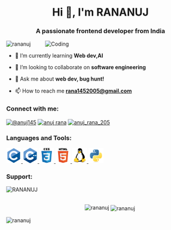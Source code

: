
<h1 align="center">Hi 👋, I'm RANANUJ</h1>
<h3 align="center">A passionate frontend developer from India</h3>
<img align="right" alt="Coding" width="400" src="https://media.tenor.com/rePDfDWO3XoAAAAd/hacking.gif">

<p align="left"> <img src="https://komarev.com/ghpvc/?username=rananuj&label=Profile%20views&color=0e75b6&style=flat" alt="rananuj" /> </p>

- 🌱 I’m currently learning **Web dev,AI**

- 👯 I’m looking to collaborate on **software engineering**

- 💬 Ask me about **web dev, bug hunt!**

- 📫 How to reach me **rana1452005@gmail.com**

<h3 align="left">Connect with me:</h3>
<p align="left">
<a href="https://dev.to/@anuj145" target="blank"><img align="center" src="https://raw.githubusercontent.com/rahuldkjain/github-profile-readme-generator/master/src/images/icons/Social/devto.svg" alt="@anuj145" height="30" width="40" /></a>
<a href="https://linkedin.com/in/anuj rana" target="blank"><img align="center" src="https://raw.githubusercontent.com/rahuldkjain/github-profile-readme-generator/master/src/images/icons/Social/linked-in-alt.svg" alt="anuj rana" height="30" width="40" /></a>
<a href="https://instagram.com/anuj_rana_205" target="blank"><img align="center" src="https://raw.githubusercontent.com/rahuldkjain/github-profile-readme-generator/master/src/images/icons/Social/instagram.svg" alt="anuj_rana_205" height="30" width="40" /></a>
</p>

<h3 align="left">Languages and Tools:</h3>
<p align="left"> <a href="https://www.cprogramming.com/" target="_blank" rel="noreferrer"> <img src="https://raw.githubusercontent.com/devicons/devicon/master/icons/c/c-original.svg" alt="c" width="40" height="40"/> </a> <a href="https://www.w3schools.com/cpp/" target="_blank" rel="noreferrer"> <img src="https://raw.githubusercontent.com/devicons/devicon/master/icons/cplusplus/cplusplus-original.svg" alt="cplusplus" width="40" height="40"/> </a> <a href="https://www.w3schools.com/css/" target="_blank" rel="noreferrer"> <img src="https://raw.githubusercontent.com/devicons/devicon/master/icons/css3/css3-original-wordmark.svg" alt="css3" width="40" height="40"/> </a> <a href="https://www.w3.org/html/" target="_blank" rel="noreferrer"> <img src="https://raw.githubusercontent.com/devicons/devicon/master/icons/html5/html5-original-wordmark.svg" alt="html5" width="40" height="40"/> </a> <a href="https://www.linux.org/" target="_blank" rel="noreferrer"> <img src="https://raw.githubusercontent.com/devicons/devicon/master/icons/linux/linux-original.svg" alt="linux" width="40" height="40"/> </a> <a href="https://www.python.org" target="_blank" rel="noreferrer"> <img src="https://raw.githubusercontent.com/devicons/devicon/master/icons/python/python-original.svg" alt="python" width="40" height="40"/> </a> </p>

<h3 align="left">Support:</h3>
<p><a href="https://www.buymeacoffee.com/RANANUJ"> <img align="left" src="https://cdn.buymeacoffee.com/buttons/v2/default-yellow.png" height="50" width="210" alt="RANANUJ" /></a></p><br><br>

<p><img align="left" src="https://github-readme-stats.vercel.app/api/top-langs?username=rananuj&show_icons=true&locale=en&layout=compact" alt="rananuj" /></p>

<p>&nbsp;<img align="center" src="https://github-readme-stats.vercel.app/api?username=rananuj&show_icons=true&locale=en" alt="rananuj" /></p>

<p><img align="center" src="https://github-readme-streak-stats.herokuapp.com/?user=rananuj&" alt="rananuj" /></p>
